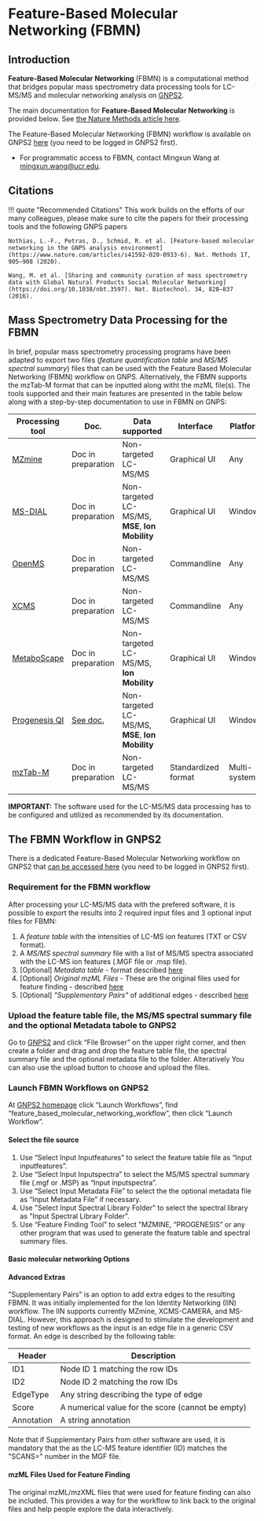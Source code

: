# Feature-Based Molecular Networking (FBMN)

## Introduction

**Feature-Based Molecular Networking** (FBMN) is a computational method that bridges popular mass spectrometry data processing tools for LC-MS/MS and molecular networking analysis on [GNPS2](https://gnps2.org). 

The main documentation for **Feature-Based Molecular Networking** is provided below. See [the Nature Methods article here](https://www.nature.com/articles/s41592-020-0933-6).

The Feature-Based Molecular Networking (FBMN) workflow is available on GNPS2 [here](https://gnps2.org/workflowinput?workflowname=feature_based_molecular_networking_workflow) (you need to be logged in GNPS2 first). 


- For programmatic access to FBMN, contact Mingxun Wang at <mingxun.wang@ucr.edu>.

## Citations

!!! quote "Recommended Citations"
    This work builds on the efforts of our many colleagues, please make sure to cite the papers for their processing tools and the following GNPS papers

    Nothias, L.-F., Petras, D., Schmid, R. et al. [Feature-based molecular networking in the GNPS analysis environment](https://www.nature.com/articles/s41592-020-0933-6). Nat. Methods 17, 905–908 (2020).

    Wang, M. et al. [Sharing and community curation of mass spectrometry data with Global Natural Products Social Molecular Networking](https://doi.org/10.1038/nbt.3597). Nat. Biotechnol. 34, 828–837 (2016).

## Mass Spectrometry Data Processing for the FBMN

In brief, popular mass spectrometry processing programs have been adapted to export two files (*feature quantification table* and *MS/MS spectral summary*) files that can be used with the Feature Based Molecular Networking (FBMN) workflow on GNPS. Alternatively, the FBMN supports the mzTab-M format that can be inputted along witht the mzML file(s). The tools supported and their main features are presented in the table below along with a step-by-step documentation to use in FBMN on GNPS:

|  Processing tool | Doc.| Data supported | Interface | Platform | Code |Target user|
|---|---|---|---|---|---|---|
|[MZmine](https://github.com/mzmine/mzmine2/)|Doc in preparation | Non-targeted LC-MS/MS | Graphical UI|Any|[Open source](https://github.com/mzmine/mzmine2/blob/master/LICENSE.txt)|Mass spectrometrists|
|[MS-DIAL](https://systemsomicslab.github.io/compms/index.html)|Doc in preparation | Non-targeted LC-MS/MS, **MSE**, **Ion Mobility** | Graphical UI|Windows|[Open source](https://systemsomicslab.github.io/compms/index.html)|Mass spectrometrists|
|[OpenMS](https://github.com/OpenMS/OpenMS/)|Doc in preparation| Non-targeted LC-MS/MS |Commandline|Any|[Open source](https://github.com/OpenMS/OpenMS/blob/develop/License.txt)|Bioinformaticians and developers|
|[XCMS](https://github.com/sneumann/xcms)|Doc in preparation | Non-targeted LC-MS/MS |Commandline|Any|[Open source](https://github.com/sneumann/xcms)|Bioinformaticians and developers|
|[MetaboScape](https://www.bruker.com/en/products-and-solutions/mass-spectrometry/ms-software/metaboscape.html)|Doc in preparation| Non-targeted LC-MS/MS, **Ion Mobility** |Graphical UI|Windows|Proprietary code|Mass spectrometrists|
|[Progenesis QI](http://www.nonlinear.com/progenesis/qi/)|[See doc.](FBMN-with-progenesisQI.md)| Non-targeted LC-MS/MS, **MSE**, **Ion Mobility** |Graphical UI|Windows|Proprietary code|Mass spectrometrists|
|[mzTab-M](https://pubs.acs.org/doi/abs/10.1021/acs.analchem.8b04310)|Doc in preparation| Non-targeted LC-MS/MS | Standardized format|Multi-systems|[Open source](https://github.com/lifs-tools/jmzTab-m)|All public|

**IMPORTANT:** The software used for the LC-MS/MS data processing has to be configured and utilized as recommended by its documentation.

## The FBMN Workflow in GNPS2

There is a dedicated Feature-Based Molecular Networking workflow on GNPS2 that [can be accessed here](https://gnps2.org/workflowinput?workflowname=feature_based_molecular_networking_workflow) (you need to be logged in GNPS2 first).

### Requirement for the FBMN workflow
After processing your LC-MS/MS data with the prefered software, it is possible to export the results into 2 required input files and 3 optional input files for FBMN:

1. A *feature table* with the intensities of LC-MS ion features (TXT or CSV format).
1. A *MS/MS spectral summary* file with a list of MS/MS spectra associated with the LC-MS ion features (.MGF file or .msp file).
3. [Optional] *Metadata table* - format described [here](metadata.md)
4. [Optional] *Original mzML Files* - These are the original files used for feature finding - described [here](#mzml-files-used-for-feature-finding)
5. [Optional] *"Supplementary Pairs"* of additional edges - described [here](#advanced-extras)
   
### Upload the feature table file, the MS/MS spectral summary file and the optional Metadata tabole to GNPS2
Go to [GNPS2](https://gnps2.org/homepage) and click “File Browser” on the upper right corner, and then create a folder and drag and drop the feature table file, the spectral summary file and the optional metadata file to the folder. Alteratively You can also use the upload button to choose and upload the files.

### Launch FBMN Workflows on GNPS2
At [GNPS2 homepage](https://gnps2.org/homepage) click “Launch Workflows”, find “feature_based_molecular_networking_workflow”, then click “Launch Workflow”. 

#### Select the file source
1. Use “Select Input Inputfeatures” to select the feature table file as “Input inputfeatures”.
2. Use “Select Input Inputspectra” to select the MS/MS spectral summary file  (.mgf or .MSP) as “Input inputspectra”.
3. Use “Select Input Metadata File” to select the the optional metadata file as “Input Metadata File” if necessary.
4. Use "Select Input Spectral Library Folder" to select the spectral library as "Input Spectral Library Folder".
5. Use “Feature Finding Tool” to select "MZMINE, “PROGENESIS” or any other program that was used to generate the feature table and spectral summary files.

#### Basic molecular networking Options






#### Advanced Extras

"Supplementary Pairs" is an option to add extra edges to the resulting FBMN. It was initially implemented for the Ion Identity Networking (IIN) workflow. The IIN supports currently MZmine, XCMS-CAMERA, and MS-DIAL. However, this approach is designed to stimulate the development and testing of new workflows as the input is an edge file in a generic CSV format. An edge is described by the following table:

| Header        | Description |
| ------------- |-------------|
| ID1 | Node ID 1 matching the row IDs |
| ID2 | Node ID 2 matching the row IDs |
| EdgeType | Any string describing the type of edge |
| Score | A numerical value for the score (cannot be empty) |
| Annotation | A string annotation |

Note that if Supplementary Pairs from other software are used, it is mandatory that the as the LC-MS feature identifier (ID) matches the "SCANS=" number in the MGF file.


#### mzML Files Used for Feature Finding

The original mzML/mzXML files that were used for feature finding can also be included. This provides a way for the workflow to link back to the original files and help people explore the data interactively. 

